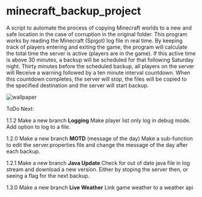 # minecraft_backup_project

A script to automate the process of copying Minecraft worlds to a new and safe location in the case of corruption in the original folder.
This program works by reading the Minecraft (Spigot) log file in real time. By keeping track of players entering and exiting the game,
the program will calculate the total time the server is active (players are in the game). If this active time is above 30 minutes,
a backup will be scheduled for that following Saturday night. Thirty minutes before the scheduled backup, all players on the server will 
Receive a warning followed by a ten minute interval countdown. When this countdown completes, the server will stop, 
the files will be copied to the specified destination and the server will start backup.

![wallpaper](https://user-images.githubusercontent.com/56490534/166081835-acf26660-8ebc-401b-98d0-a39873e55bca.png)


ToDo Next:

1.1.2
Make a new branch
**Logging**
Make player list only log in debug mode. Add option to log to a file. 

1.2.0
Make a new branch
**MOTD** (message of the day)
Make a sub-function to edit the server.properties file and change the message of the day after each backup.

1.2.1
Make a new branch
**Java Update**
Check for out of date java file in log stream and download a new version. Either by stoping the server then, or seeing a flag for the next backup.

1.3.0
Make a new branch
**Live Weather**
Link game weather to a weather api
